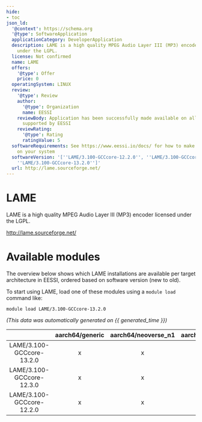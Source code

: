 ```yaml
---
hide:
- toc
json_ld:
  '@context': https://schema.org
  '@type': SoftwareApplication
  applicationCategory: DeveloperApplication
  description: LAME is a high quality MPEG Audio Layer III (MP3) encoder licensed
    under the LGPL.
  license: Not confirmed
  name: LAME
  offers:
    '@type': Offer
    price: 0
  operatingSystem: LINUX
  review:
    '@type': Review
    author:
      '@type': Organization
      name: EESSI
    reviewBody: Application has been successfully made available on all architectures
      supported by EESSI
    reviewRating:
      '@type': Rating
      ratingValue: 5
  softwareRequirements: See https://www.eessi.io/docs/ for how to make EESSI available
    on your system
  softwareVersion: '[''LAME/3.100-GCCcore-12.2.0'', ''LAME/3.100-GCCcore-12.3.0'',
    ''LAME/3.100-GCCcore-13.2.0'']'
  url: http://lame.sourceforge.net/
---
```


LAME
====


LAME is a high quality MPEG Audio Layer III (MP3) encoder licensed under the LGPL.

http://lame.sourceforge.net/
# Available modules


The overview below shows which LAME installations are available per target architecture in EESSI, ordered based on software version (new to old).

To start using LAME, load one of these modules using a `module load` command like:

```shell
module load LAME/3.100-GCCcore-13.2.0
```

*(This data was automatically generated on {{ generated_time }})*  

| |aarch64/generic|aarch64/neoverse_n1|aarch64/neoverse_v1|aarch64/nvidia|x86_64/generic|x86_64/amd/zen2|x86_64/amd/zen3|x86_64/amd/zen4|x86_64/intel/haswell|x86_64/intel/sapphirerapids|x86_64/intel/skylake_avx512|aarch64/nvidia/grace|
| :---: | :---: | :---: | :---: | :---: | :---: | :---: | :---: | :---: | :---: | :---: | :---: | :---: |
|LAME/3.100-GCCcore-13.2.0|x|x|x|-|x|x|x|x|x|x|x|x|
|LAME/3.100-GCCcore-12.3.0|x|x|x|-|x|x|x|x|x|x|x|x|
|LAME/3.100-GCCcore-12.2.0|x|x|x|-|x|x|x|x|x|x|x|x|
